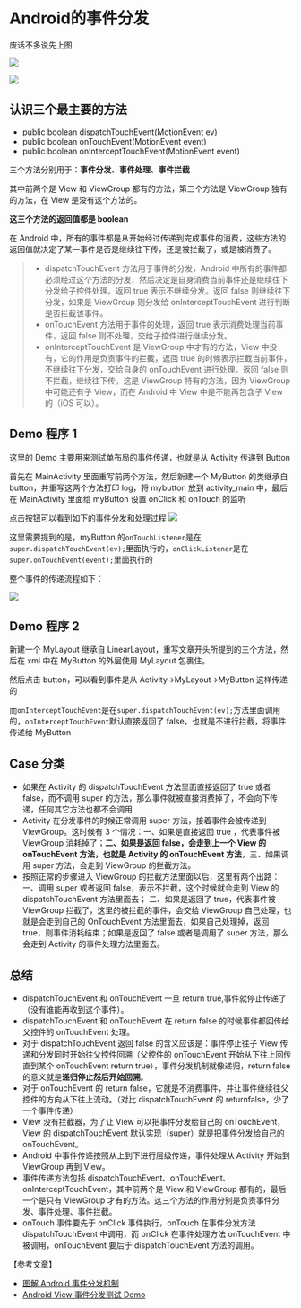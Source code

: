 # Android的事件分发

废话不多说先上图

![](https://pic.downk.cc/item/5e8c93f9504f4bcb044ce72c.jpg)

![](https://pic.downk.cc/item/5e8c940f504f4bcb044cf916.jpg)

## 认识三个最主要的方法

* public boolean dispatchTouchEvent\(MotionEvent ev\)
* public boolean onTouchEvent\(MotionEvent event\)
* public boolean onInterceptTouchEvent\(MotionEvent event\)

三个方法分别用于：**事件分发**、**事件处理**、**事件拦截**

其中前两个是 View 和 ViewGroup 都有的方法，第三个方法是 ViewGroup 独有的方法，在 View 是没有这个方法的。

**这三个方法的返回值都是 boolean**

在 Android 中，所有的事件都是从开始经过传递到完成事件的消费，这些方法的返回值就决定了某一事件是否是继续往下传，还是被拦截了，或是被消费了。

> * dispatchTouchEvent 方法用于事件的分发，Android 中所有的事件都必须经过这个方法的分发，然后决定是自身消费当前事件还是继续往下分发给子控件处理。返回 true 表示不继续分发。返回 false 则继续往下分发，如果是 ViewGroup 则分发给 onInterceptTouchEvent 进行判断是否拦截该事件。
> * onTouchEvent 方法用于事件的处理，返回 true 表示消费处理当前事件，返回 false 则不处理，交给子控件进行继续分发。
> * onInterceptTouchEvent 是 ViewGroup 中才有的方法，View 中没有，它的作用是负责事件的拦截，返回 true 的时候表示拦截当前事件，不继续往下分发，交给自身的 onTouchEvent 进行处理。返回 false 则不拦截，继续往下传。这是 ViewGroup 特有的方法，因为 ViewGroup 中可能还有子 View，而在 Android 中 View 中是不能再包含子 View 的（iOS 可以）。

## Demo 程序 1

这里的 Demo 主要用来测试单布局的事件传递，也就是从 Activity 传递到 Button

首先在 MainActivity 里面重写前两个方法，然后新建一个 MyButton 的类继承自 button，并重写这两个方法打印 log，将 mybutton 放到 activity\_main 中，最后在 MainActivity 里面给 myButton 设置 onClick 和 onTouch 的监听

点击按钮可以看到如下的事件分发和处理过程 ![](https://pic.downk.cc/item/5e8878b0504f4bcb04eb879e.jpg)

这里需要提到的是，myButton 的`onTouchListener`是在`super.dispatchTouchEvent(ev);`里面执行的，`onClickListener`是在`super.onTouchEvent(event);`里面执行的

整个事件的传递流程如下：

![](https://pic.downk.cc/item/5e888257504f4bcb04f53350.png)

## Demo 程序 2

新建一个 MyLayout 继承自 LinearLayout，重写文章开头所提到的三个方法，然后在 xml 中在 MyButton 的外层使用 MyLayout 包裹住。

然后点击 button，可以看到事件是从 Activity-&gt;MyLayout-&gt;MyButton 这样传递的

而`onInterceptTouchEvent`是在`super.dispatchTouchEvent(ev);`方法里面调用的，`onInterceptTouchEvent`默认直接返回了 false，也就是不进行拦截，将事件传递给 MyButton

## Case 分类

* 如果在 Activity 的 dispatchTouchEvent 方法里面直接返回了 true 或者 false，而不调用 super 的方法，那么事件就被直接消费掉了，不会向下传递，任何其它方法也都不会调用
* Activity 在分发事件的时候正常调用 super 方法，接着事件会被传递到 ViewGroup。这时候有 3 个情况：一、如果是直接返回 true ，代表事件被 ViewGroup 消耗掉了；**二、如果是返回 false，会走到上一个 View 的 onTouchEvent 方法，也就是 Activity 的 onTouchEvent 方法**，三、如果调用 super 方法，会走到 ViewGroup 的拦截方法。
* 按照正常的步骤进入 ViewGroup 的拦截方法里面以后，这里有两个出路：一、调用 super 或者返回 false，表示不拦截，这个时候就会走到 View 的 dispatchTouchEvent 方法里面去； 二、如果是返回了 true，代表事件被 ViewGroup 拦截了，这里的被拦截的事件，会交给 ViewGroup 自己处理，也就是会走到自己的 OnTouchEvent 方法里面去，如果自己处理掉，返回 true，则事件消耗结束；如果是返回了 false 或者是调用了 super 方法，那么会走到 Activity 的事件处理方法里面去。

## 总结

* dispatchTouchEvent 和 onTouchEvent 一旦 return true,事件就停止传递了（没有谁能再收到这个事件）。
* dispatchTouchEvent 和 onTouchEvent 在 return false 的时候事件都回传给父控件的 onTouchEvent 处理。
* 对于 dispatchTouchEvent 返回 false 的含义应该是：事件停止往子 View 传递和分发同时开始往父控件回溯（父控件的 onTouchEvent 开始从下往上回传直到某个 onTouchEvent return true），事件分发机制就像递归，return false 的意义就是**递归停止然后开始回溯**。
* 对于 onTouchEvent 的 return false，它就是不消费事件，并让事件继续往父控件的方向从下往上流动。（对比 dispatchTouchEvent 的 returnfalse，少了一个事件传递）
* View 没有拦截器，为了让 View 可以把事件分发给自己的 onTouchEvent，View 的 dispatchTouchEvent 默认实现（super）就是把事件分发给自己的 onTouchEvent。
* Android 中事件传递按照从上到下进行层级传递，事件处理从 Activity 开始到 ViewGroup 再到 View。
* 事件传递方法包括 dispatchTouchEvent、onTouchEvent、onInterceptTouchEvent，其中前两个是 View 和 ViewGroup 都有的，最后一个是只有 ViewGroup 才有的方法。这三个方法的作用分别是负责事件分发、事件处理、事件拦截。
* onTouch 事件要先于 onClick 事件执行，onTouch 在事件分发方法 dispatchTouchEvent 中调用，而 onClick 在事件处理方法 onTouchEvent 中被调用，onTouchEvent 要后于 dispatchTouchEvent 方法的调用。

【参考文章】

* [图解 Android 事件分发机制](https://www.jianshu.com/p/e99b5e8bd67b)
* [Android View 事件分发测试 Demo](https://www.zybuluo.com/linux1s1s/note/119018)

